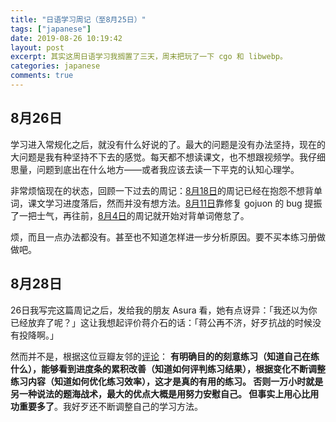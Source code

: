 ```yaml
---
title: "日语学习周记（至8月25日）"
tags: ["japanese"]
date: 2019-08-26 10:19:42
layout: post
excerpt: 其实这周日语学习我搁置了三天，周末把玩了一下 cgo 和 libwebp。
categories: japanese
comments: true
---
```


## 8月26日 ##

学习进入常规化之后，就没有什么好说的了。最大的问题是没有办法坚持，现在的大问题是我有种坚持不下去的感觉。每天都不想读课文，也不想跟视频学。我仔细思量，问题到底出在什么地方——或者我应该去读一下平克的认知心理学。

非常烦恼现在的状态，回顾一下过去的周记：[8月18日](https://zhangyet.github.io/archivers/japanese-10)的周记已经在抱怨不想背单词，课文学习进度落后，然而并没有想方法。[8月11日](https://zhangyet.github.io/archivers/japanese-9)靠修复 gojuon 的 bug 提振了一把士气，再往前，[8月4日](https://zhangyet.github.io/archivers/japanese-8)的周记就开始对背单词倦怠了。

烦，而且一点办法都没有。甚至也不知道怎样进一步分析原因。要不买本练习册做做吧。

## 8月28日 ##

26日我写完这篇周记之后，发给我的朋友 Asura 看，她有点讶异：「我还以为你已经放弃了呢？」这让我想起评价蒋介石的话：「蒋公再不济，好歹抗战的时候没有投降啊。」

然而并不是，根据这位豆瓣友邻的[评论](https://www.douban.com/people/rei5th/status/2611804508/)： **有明确目的的刻意练习（知道自己在练什么），能够看到进度条的累积改善（知道如何评判练习结果），根据变化不断调整练习内容（知道如何优化练习效率），这才是真的有用的练习。 否则一万小时就是另一种说法的题海战术，最大的优点大概是用努力安慰自己。 但事实上用心比用功重要多了**。我好歹还不断调整自己的学习方法。


